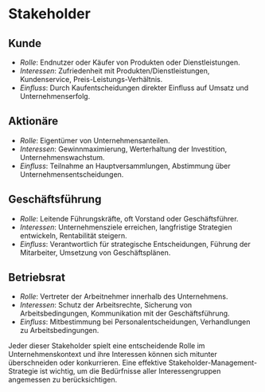# Stakeholder

## Kunde
- *Rolle*: Endnutzer oder Käufer von Produkten oder Dienstleistungen.
- *Interessen*: Zufriedenheit mit Produkten/Dienstleistungen, Kundenservice, Preis-Leistungs-Verhältnis.
- *Einfluss*: Durch Kaufentscheidungen direkter Einfluss auf Umsatz und Unternehmenserfolg.

## Aktionäre
- *Rolle*: Eigentümer von Unternehmensanteilen.
- *Interessen*: Gewinnmaximierung, Werterhaltung der Investition, Unternehmenswachstum.
- *Einfluss*: Teilnahme an Hauptversammlungen, Abstimmung über Unternehmensentscheidungen.

## Geschäftsführung
- *Rolle*: Leitende Führungskräfte, oft Vorstand oder Geschäftsführer.
- *Interessen*: Unternehmensziele erreichen, langfristige Strategien entwickeln, Rentabilität steigern.
- *Einfluss*: Verantwortlich für strategische Entscheidungen, Führung der Mitarbeiter, Umsetzung von Geschäftsplänen.

## Betriebsrat
- *Rolle*: Vertreter der Arbeitnehmer innerhalb des Unternehmens.
- *Interessen*: Schutz der Arbeitsrechte, Sicherung von Arbeitsbedingungen, Kommunikation mit der Geschäftsführung.
- *Einfluss*: Mitbestimmung bei Personalentscheidungen, Verhandlungen zu Arbeitsbedingungen.

Jeder dieser Stakeholder spielt eine entscheidende Rolle im Unternehmenskontext und ihre Interessen können sich mitunter überschneiden oder konkurrieren. Eine effektive Stakeholder-Management-Strategie ist wichtig, um die Bedürfnisse aller Interessengruppen angemessen zu berücksichtigen.
